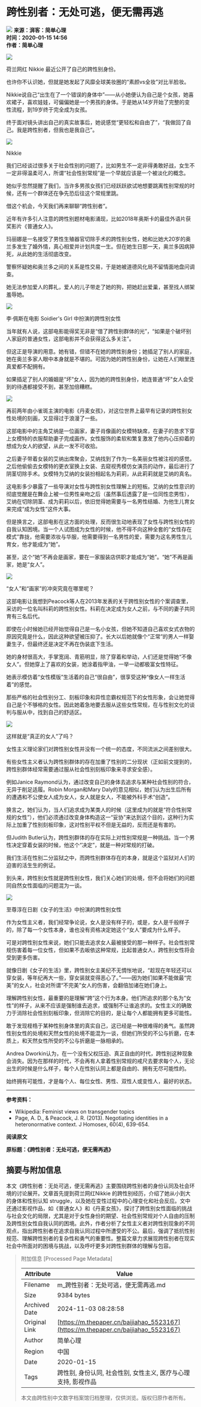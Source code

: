 # 跨性别者：无处可逃，便无需再逃

![](https://file.thepaper.cn/wap/v6/img/logo_wap_v3.png) **来源：湃客：简单心理**  
**时间：2020-01-15 14:56**  
**作者：简单心理**

![](http://image.thepaper.cn/www/image/45/557/406.jpg)

荷兰网红 Nikkie 最近公开了自己的跨性别身份。

也许你不认识她，但就是她发起了风靡全球美妆圈的“素颜vs全妆”对比半脸妆。

Nikkie说自己“出生在了一个错误的身体中”——从小她便认为自己是个女孩，她喜欢裙子，喜欢娃娃，可偏偏她是一个男孩的身体。于是她从14岁开始了完整的变性流程，到19岁终于完全成为女孩。

终于面对镜头讲出自己的真实故事后，她说感觉“更轻松和自由了”，“我做回了自己。我是跨性别者，但我也是我自己”。

![](http://image.thepaper.cn/www/image/45/557/407.jpg)

Nikkie

我们已经谈过很多关于社会性别的问题了，比如男生不一定非得勇敢好战，女生不一定非得温柔可人，所谓“社会性别常规”是一个早就应该是一个被淡化的概念。

她似乎忽然提醒了我们，当许多男孩女孩们已经跃跃欲试地想要跳离性别常规的时候，还有一个群体还在争先恐后往这个常规里跳。

借这个机会，今天我们再来聊聊“跨性别者”。

近年有许多引人注意的跨性别题材电影涌现，比如2018年奥斯卡的最佳外语片获奖影片《普通女人》。

玛丽娜是一名接受了男性生殖器官切除手术的跨性别女性，她和比她大20岁的奥兰多发生了婚外情，真心相爱并计划共度一生。但在她生日那一天，奥兰多因病猝死，从此她的生活彻底改变。

警察怀疑她和奥兰多之间的关系是性交易，于是她被道德风化局不留情面地盘问调查。

她无法参加爱人的葬礼，爱人的儿子带走了她的狗，把她赶出爱巢，甚至找人绑架羞辱她。

![](http://image.thepaper.cn/www/image/45/557/408.gif)

李·佩斯在电影 Soidier's Girl 中扮演的跨性别女性

当年就有人说，这部电影能得奖无非是“借了跨性别群体的光”，“如果是个破坏别人家庭的普通女性，这部电影并不会获得这么多关注”。

但这正是导演的用意。她有错，但错不在她的跨性别身份；她插足了别人的家庭，她在奥兰多家人眼中本身就是不堪的。可因为她的跨性别身份，让她在人们眼里连真爱都不配拥有。

如果插足了别人的婚姻是“坏”女人，因为她的跨性别身份，她连普通“坏”女人会受到的待遇都接受不到，甚至加倍糟糕。

![](http://image.thepaper.cn/www/image/45/557/413.jpg)

再前两年由小雀斑主演的电影《丹麦女孩》，对这位世界上最早有记录的跨性别女性处境的刻画，又显得过于浪漫了一些。

这部电影中的主角艾纳是一位画家，妻子肖像画的女模特缺席，在妻子的恳求下穿上女模特的衣服帮助妻子完成画作。女性服饰的柔软和繁复激发了他内心压抑着的想成为女人的欲望，从此一发不可收拾。

之后妻子带着女装的艾纳出席聚会，艾纳找到了作为一名美丽女性被注视的感觉。之后他偷偷去女模特的更衣室换上女装、去窥视秀模仿女演员的动作，最后进行了阴茎切除手术。女模特为艾纳的女装扮相起名为莉莉，从此莉莉就是艾纳的真名。

这电影多少暴露了一些导演对女性与跨性别女性理解上的短板。艾纳的女性意识的彻底觉醒是在舞会上被一位男性亲吻之后（虽然事后透露了是一位同性恋男性），艾纳在切除阴茎、成为莉莉以后，依旧觉得她需要与一名男性结婚、为他生儿育女来完成“成为女性”这件大事。

但是换言之，这部电影在这方面的处理，反而很生动地表现了女性与跨性别女性的自我认知困境。当一个人试图成为女性的时候，他不得不向这种全套的“女性存在模式”靠拢，他需要浓妆与华服，他需要得到一名男性的爱，需要为这名男性生儿育女，他才能成为“她”。

甚至，这个“她”不再会是画家，要在一家服装店供职才能成为“她”。“她”不再是画家，她是“女人”。

![](http://image.thepaper.cn/www/image/45/557/414.jpg)

“女人”和“画家”的冲突究竟在哪里呢？

这部电影让我想到Peacock等人在2013年发表的关于跨性别女性的个案调查里，采访的一位名叫科莉的跨性别女性。科莉在决定成为女人之前，与不同的妻子共同育有三名后代。

即使在小时候她已经开始觉得自己是一名小女孩，但她不知道自己喜欢女式衣物的原因究竟是什么，因此这种欲望被压抑了。长大以后她就像个“正常”的男人一样娶妻生子，但最终还是决定不再在伪装底下生活。

她的身材很高大，手掌宽阔、青筋明显，除了穿着和举动，人们还是觉得她“不像女人”。但她穿上了喜欢的女装，她涂着指甲油，一举一动都极富女性特征。

她表示模仿着“女性模版”生活着的自己“很自由”，很享受这种“像女人一样生活着”的感觉。

那些严格的社会性别分工、刻板印象和异性恋霸权规范下的女性形象，会让她觉得自己是个不够格的女性。因此她着急地要去服从这些女性常规，在与性别文化的谈判与服从中，找到自己的舒适区。

![](http://image.thepaper.cn/www/image/45/557/415.jpg)

这样就是“真正的女人”了吗？

女性主义理论家们对跨性别女性并没有一个统一的态度，不同流派之间差别很大。

有些女性主义者认为跨性别群体的存在加重了性别的二分现状（正如前文提到的，跨性别群体经常需要通过服从社会性别刻板印象来寻求安全感）。

例如Janice Raymond认为，通过改变自己的身体去追求与某种社会性别的符合，无异于削足适履。Robin Morgan和Mary Daly的意见相似，她们认为出生后所有的遭遇和不公使女人成为女人，女人就是女人，不能被外科手术“创造”。

换言之，她们认为，当人们追求成为某类人的时候（这里成为的就是“符合性别常规的女性”），他们必须通过改变身体构造这一“妥协”来达到这个目的，这种行为实际上加重了性别刻板印象，这对性别平权不但是无益的，反而还是有害的。

但Judith Butler认为，跨性别群体的存在实际上对性别常规是一种挑战。当一个男性决定穿着女装的时候，他这个“决定”，就是一种对常规的打破。

我们生活在性别二分监狱之中，而跨性别群体存在的本身，就是这个监狱对人们的迫害的活生生的例证。

到头来，跨性别女性就是跨性别女性，我们关心她们的处境，但不会将她们的问题同自然女性面临的问题混为一谈。

![](http://image.thepaper.cn/www/image/45/557/416.gif)

至尊淳在日剧《女子的生活》中扮演的跨性别女性

作为女性主义者，我们经常争论说，女人是没有样子的，或是，女人是千般样子的，除了每一个女性本身，谁也没有资格决定她这个“女人”要成为什么样子。

可是对跨性别女性来说，她们只能去追求女人最被接受的那一种样子。社会性别常规伤害着每一位女性，但如果不去皈依这种常规，比起普通女人，跨性别女性将会受到更多伤害。

就像日剧《女子的生活》里，跨性别女主美纪不无惆怅地说，“趁现在年轻还可以穿女装，等年纪再大一些，穿女装就变得恶心了。”——因为她们如果不能做最“完美”的女人，社会对所谓“不完美”女人的伤害，会翻倍加诸在她们身上。

理解跨性别女性，最重要的是理解“跨”这个行为本身。他们所追求的那个名为“女性”的样子，从来不应该是强制谁去追求，或强制不让谁追求的。女性主义的确致力于消除社会性别刻板印象，但消除它的目的，是让每个人都能拥有更多可能性。

敢于发现桎梏于某种性别身体里的真实自己，这已经是一种很难得的勇气。虽然跨性别女性的处境和天然女性的处境不能混为一谈，但她们所受的不公与折磨，在本质上，和天然女性所受的不公与折磨是一脉相承的。

Andrea Dworkin认为，在一个没有父权压迫、真正自由的时代，跨性别这种现象会消失。因为在那样的时代，不会再有人拿着性别常规的戒尺去要求每个人，无论出生的时候是什么样子，每个人在性别认同上都是自由的、拥有无尽可能性的。

始终拥有可能性，才是每个人、每位女性、男性、双性人或变性人，最好的状态。

---

**参考资料：**

- Wikipedia: Feminist views on transgender topics
- Page, A. D., & Peacock, J. R. (2013). Negotiating identities in a heteronormative context. J Homosex, 60(4), 639-654.

**阅读原文**  

**原标题：《跨性别者：无处可逃，便无需再逃》**

## 摘要与附加信息

<!-- tcd_abstract -->
本文《跨性别者：无处可逃，便无需再逃》主要围绕跨性别者的身份认同及社会环境的讨论展开。文章首先提到荷兰网红Nikkie 的跨性别经历，介绍了她从小到大的身体和性别认知 struggle，以及她在变性过程中的心理变化和社会反应。文中还通过影视作品，如《普通女人》和《丹麦女孩》，探讨了跨性别女性面临的挑战与社会文化的局限，尤其是对于女性身份的期望、社会性别常规对个人自由的压制及跨性别女性自我认同的困境。此外，作者分析了女性主义者对跨性别现象的不同观点，指出跨性别者在追求自我认同过程中所遭受的不公。最后，强调了抵抗性别规范、理解跨性别者的复杂性和勇气的重要性。整篇文章力求展现跨性别者在现实社会中所面对的困境与挑战，以及呼吁更多对跨性别群体的理解与包容。
<!-- tcd_abstract_end -->

> 附加信息 [Processed Page Metadata]
>
> | Attribute       | Value                                  |
> |-----------------|----------------------------------------|
> | Filename        | m_跨性别者：无处可逃，便无需再逃.md                             |
> | Size            | 9384 bytes                           |
> | Archived Date   | 2024-11-03 08:28:58                             |
> | Original Link   | [https://m.thepaper.cn/baijiahao_5523167](https://m.thepaper.cn/baijiahao_5523167)                       |
> | Author          | 简单心理                               |
> | Region          | 中国                               |
> | Date            | 2020-01-15                                 |
> | Tags            | 跨性别, 身份认同, 社会性别, 女性主义, 医疗与心理支持, 影视作品                                 |
>
> 本文由跨性别中文数字档案馆归档整理，仅供浏览。版权归原作者所有。
>